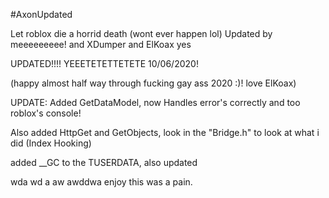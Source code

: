 #AxonUpdated

Let roblox die a horrid death (wont ever happen lol)
Updated by meeeeeeeee! and XDumper and ElKoax yes




UPDATED!!!! YEEETETETTETETE 10/06/2020!

(happy almost half way through fucking gay ass 2020 :)! love ElKoax)

UPDATE: Added GetDataModel, now Handles error's correctly and too roblox's console!

Also added HttpGet and GetObjects, look in the "Bridge.h" to look at what i did (Index Hooking)

added __GC to the TUSERDATA, also updated

wda
wd
a
aw
awddwa enjoy this was a pain.